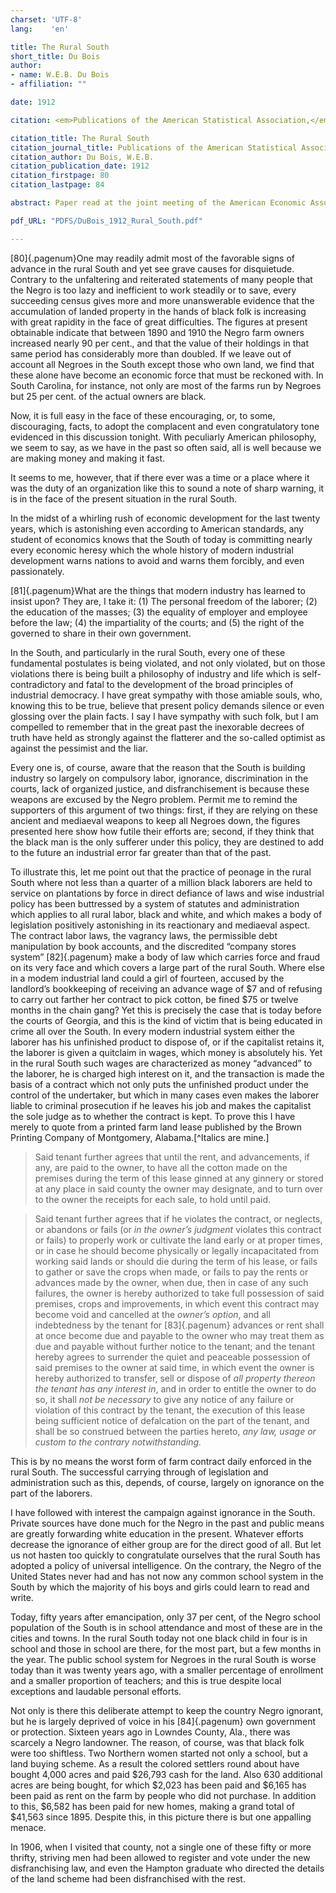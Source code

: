 ```yaml
---
charset: 'UTF-8'
lang:    'en'

title: The Rural South
short_title: Du Bois
author:
- name: W.E.B. Du Bois
- affiliation: ""

date: 1912

citation: <em>Publications of the American Statistical Association,</em> Mar., 1912, Vol. 13, No. 97 (Mar., 1912), pp. 80-84.

citation_title: The Rural South
citation_journal_title: Publications of the American Statistical Association
citation_author: Du Bois, W.E.B.
citation_publication_date: 1912
citation_firstpage: 80
citation_lastpage: 84

abstract: Paper read at the joint meeting of the American Economic Association and the American Statistical Association, Washington, D. C., December 28, 1911.

pdf_URL: "PDFS/DuBois_1912_Rural_South.pdf"

---
```


[80]{.pagenum}One may readily admit most of the favorable signs of advance in the rural South and yet see grave causes for disquietude. Contrary to the unfaltering and reiterated statements of many people that the Negro is too lazy and inefficient to work steadily or to save, every succeeding census gives more and more unanswerable evidence that the accumulation of landed property in the hands of black folk is increasing with great rapidity in the face of great difficulties. The figures at present obtainable indicate that between 1890 and 1910 the Negro farm owners increased nearly 90 per cent., and that the value of their holdings in that same period has considerably more than doubled. If we leave out of account all Negroes in the South except those who own land, we find that these alone have become an economic force that must be reckoned with. In South Carolina, for instance, not only are most of the farms run by Negroes but 25 per cent. of the actual owners are black.

Now, it is full easy in the face of these encouraging, or, to some, discouraging, facts, to adopt the complacent and even congratulatory tone evidenced in this discussion tonight. With peculiarly American philosophy, we seem to say, as we have in the past so often said, all is well because we are making money and making it fast.

It seems to me, however, that if there ever was a time or a place where it was the duty of an organization like this to sound a note of sharp warning, it is in the face of the present situation in the rural South.

In the midst of a whirling rush of economic development for the last twenty years, which is astonishing even according to American standards, any student of economics knows that the South of today is committing nearly every economic heresy which the whole history of modern industrial development warns nations to avoid and warns them forcibly, and even passionately.

[81]{.pagenum}What are the things that modern industry has learned to insist upon? They are, I take it: (1) The personal freedom of the laborer; (2) the education of the masses; (3) the equality of employer and employee before the law; (4) the impartiality of the courts; and (5) the right of the governed to share in their own government.

In the South, and particularly in the rural South, every one of these fundamental postulates is being violated, and not only violated, but on those violations there is being built a philosophy of industry and life which is self-contradictory and fatal to the development of the broad principles of industrial democracy. I have great sympathy with those amiable souls, who, knowing this to be true, believe that present policy demands silence or even glossing over the plain facts. I say I have sympathy with such folk, but I am compelled to remember that in the great past the inexorable decrees of truth have held as strongly against the flatterer and the so-called optimist as against the pessimist and the liar.

Every one is, of course, aware that the reason that the South is building industry so largely on compulsory labor, ignorance, discrimination in the courts, lack of organized justice, and disfranchisement is because these weapons are excused by the Negro problem. Permit me to remind the supporters of this argument of two things: first, if they are relying on these ancient and mediaeval weapons to keep all Negroes down, the figures presented here show how futile their efforts are; second, if they think that the black man is the only sufferer under this policy, they are destined to add to the future an industrial error far greater than that of the past.

To illustrate this, let me point out that the practice of peonage in the rural South where not less than a quarter of a million black laborers are held to service on plantations by force in direct defiance of laws and wise industrial policy has been buttressed by a system of statutes and administration which applies to all rural labor, black and white, and which makes a body of legislation positively astonishing in its reactionary and mediaeval aspect. The contract labor laws, the vagrancy laws, the permissible debt manipulation by book accounts, and the discredited “company stores system”
[82]{.pagenum}
make a body of law which carries force and fraud on its very face and which covers a large part of the rural South. Where else in a modem industrial land could a girl of fourteen, accused by the landlord’s bookkeeping of receiving an advance wage of $7 and of refusing to carry out farther her contract to pick cotton, be fined $75 or twelve months in the chain gang? Yet this is precisely the case that is today before the courts of Georgia, and this is the kind of victim that is being educated in crime all over the South. In every modern industrial system either the laborer has his unfinished product to dispose of, or if the capitalist retains it, the laborer is given a quitclaim in wages, which money is absolutely his. Yet in the rural South such wages are characterized as money “advanced” to the laborer, he is charged high interest on it, and the transaction is made the basis of a contract which not only puts the unfinished product under the control of the undertaker, but which in many cases even makes the laborer liable to criminal prosecution if he leaves his job and makes the capitalist the sole judge as to whether the contract is kept. To prove this I have merely to quote from a printed farm land lease published by the Brown Printing Company of Montgomery, Alabama.[^Italics are mine.]

> Said tenant further agrees that until the rent, and advancements, if any, are paid to the owner, to have all the cotton made on the premises during the term of this lease ginned at any ginnery or stored at any place in said county the owner may designate, and to turn over to the owner the receipts for each sale, to hold until paid.

> Said tenant further agrees that if he violates the contract, or neglects, or abandons or fails (or *in the owner’s judgment* violates this contract or fails) to properly work or cultivate the land early or at proper times, or in case he should become physically or legally incapacitated from working said lands or should die during the term of his lease, or fails to gather or save the crops when made, or fails to pay the rents or advances made by the owner, when due, then in case of any such failures, the owner is hereby authorized to take full possession of said premises, crops and improvements, in which event this contract may become void and cancelled at the *owner’s option*, and all indebtedness by the tenant for [83]{.pagenum}
advances or rent shall at once become due and payable to the owner who may treat them as due and payable without further notice to the tenant; and the tenant hereby agrees to surrender the quiet and peaceable possession of said premises to the owner at said time, in which event the owner is hereby authorized to transfer, sell or dispose of *all property thereon the tenant has any interest in*, and in order to entitle the owner to do so, it shall *not be necessary* to give any notice of any failure or violation of this contract by the tenant, the execution of this lease being sufficient notice of defalcation on the part of the tenant, and shall be so construed between the parties hereto, *any law, usage or custom to the contrary notwithstanding.*

This is by no means the worst form of farm contract daily enforced in the rural South. The successful carrying through of legislation and administration such as this, depends, of course, largely on ignorance on the part of the laborers.

I have followed with interest the campaign against ignorance in the South. Private sources have done much for the Negro in the past and public means are greatly forwarding white education in the present. Whatever efforts decrease the ignorance of either group are for the direct good of all. But let us not hasten too quickly to congratulate ourselves that the rural South has adopted a policy of universal intelligence. On the contrary, the Negro of the United States never had and has not now any common school system in the South by which the majority of his boys and girls could learn to read and write.

Today, fifty years after emancipation, only 37 per cent, of the Negro school population of the South is in school attendance and most of these are in the cities and towns. In the rural South today not one black child in four is in school and those in school are there, for the most part, but a few months in the year. The public school system for Negroes in the rural South is worse today than it was twenty years ago, with a smaller percentage of enrollment and a smaller proportion of teachers; and this is true despite local exceptions and laudable personal efforts.

Not only is there this deliberate attempt to keep the country Negro ignorant, but he is largely deprived of voice in his
[84]{.pagenum}
own government or protection. Sixteen years ago in Lowndes County, Ala., there was scarcely a Negro landowner. The reason, of course, was that black folk were too shiftless. Two Northern women started not only a school, but a land buying scheme. As a result the colored settlers round about have bought 4,000 acres and paid $26,793 cash for the land. Also 630 additional acres are being bought, for which $2,023 has been paid and $6,165 has been paid as rent on the farm by people who did not purchase. In addition to this, $6,582 has been paid for new homes, making a grand total of $41,563 since 1895. Despite this, in this picture there is but one appalling menace.

In 1906, when I visited that county, not a single one of these fifty or more thrifty, striving men had been allowed to register and vote under the new disfranchising law, and even the Hampton graduate who directed the details of the land scheme had been disfranchised with the rest.